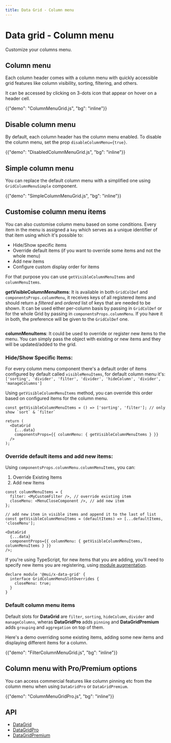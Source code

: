 ```yaml
---
title: Data Grid - Column menu
---
```


# Data grid - Column menu

<p class="description">Customize your columns menu.</p>

## Column menu

Each column header comes with a column menu with quickly accessible grid features like column visibility, sorting, filtering, and others.

It can be accessed by clicking on 3-dots icon that appear on hover on a header cell.

{{"demo": "ColumnMenuGrid.js", "bg": "inline"}}

## Disable column menu

By default, each column header has the column menu enabled. To disable the column menu, set the prop `disableColumnMenu={true}`.

{{"demo": "DisabledColumnMenuGrid.js", "bg": "inline"}}

## Simple column menu

You can replace the default column menu with a simplified one using `GridColumnMenuSimple` component.

{{"demo": "SimpleColumnMenuGrid.js", "bg": "inline"}}

## Customise column menu items

You can also customise column menu based on some conditions. Every item in the menu is assigned a `key` which serves as a unique identifier of that item using which it's possible to:

- Hide/Show specific items
- Override default items (if you want to override some items and not the whole menu)
- Add new items
- Configure custom display order for items

For that purpose you can use `getVisibleColumnMenuItems` and `columnMenuItems`.

**getVisibleColumnMenuItems**: It is available in both `GridColDef` and `componentsProps.columnMenu`, it receives keys of all registered items and should return a _filtered_ and _ordered_ list of keys that are needed to be shown. It can be used either per-column basis by passing in `GridColDef` or for the whole Grid by passing in `componentsProps.columnMenu`. If you have it in both, the preference will be given to the `GridColDef` one.

```tsx

```

**columnMenuItems**: It could be used to override or register new items to the menu. You can simply pass the object with existing or new items and they will be updated/added to the grid.

### Hide/Show Specific Items:

For every column menu component there's a default order of items configured by default called `visibleMenuItems`, for default column menu it's: `['sorting', 'divider', 'filter', 'divider', 'hideColumn', 'divider', 'manageColumns']`

Using `getVisibleColumnMenuItems` method, you can override this order based on configured items for the column menu.

```tsx
const getVisibleColumnMenuItems = () => ['sorting', 'filter']; // only show `sort` & `filter`

return (
  <DataGrid
    {...data}
    componentsProps={{ columnMenu: { getVisibleColumnMenuItems } }}
  />
);
```

### Override default items and add new items:

Using `componentsProps.columnMenu.columnMenuItems`, you can:

1. Override Existing Items
2. Add new Items

```tsx
const columnMenuItems = {
  filter: <MyCustomFilter />, // override existing item
  closeMenu: <MenuCloseComponent />, // add new item
};

// add new item in visible items and append it to the last of list
const getVisibleColumnMenuItems = (defaultItems) => [...defaultItems, 'closeMenu'];

<DataGrid
  {...data}
  componentProps={{ columnMenu: { getVisibleColumnMenuItems, columnMenuItems } }}
/>;
```

If you're using TypeScript, for new items that you are adding, you'll need to specify new items you are registering, using [module augmentation](https://www.typescriptlang.org/docs/handbook/declaration-merging.html#module-augmentation).

```tsx
declare module '@mui/x-data-grid' {
  interface GridColumnMenuSlotOverrides {
    closeMenu: true;
  }
}
```

### Default column menu items

Default slots for **DataGrid** are `filter`, `sorting`, `hideColumn`, `divider` and `manageColumns`, wheras **DataGridPro** adds `pinning` and **DataGridPremium** adds `grouping` and `aggregation` on top of them.

Here's a demo overriding some existing items, adding some new items and displaying different items for a column.

{{"demo": "FilterColumnMenuGrid.js", "bg": "inline"}}

## Column menu with Pro/Premium options [<span class="plan-pro"></span>](/x/introduction/licensing/#pro-plan)[<span class="plan-premium"></span>](/x/introduction/licensing/#premium-plan)

You can access commercial features like column pinning etc from the column menu when using `DataGridPro` or `DataGridPremium`.

{{"demo": "ColumnMenuGridPro.js", "bg": "inline"}}

## API

- [DataGrid](/x/api/data-grid/data-grid/)
- [DataGridPro](/x/api/data-grid/data-grid-pro/)
- [DataGridPremium](/x/api/data-grid/data-grid-premium/)
